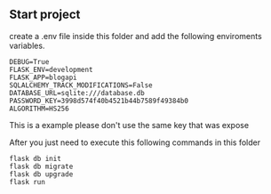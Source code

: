 ## Start project
create a .env file inside this folder and add the following enviroments variables.


    DEBUG=True
    FLASK_ENV=development
    FLASK_APP=blogapi
    SQLALCHEMY_TRACK_MODIFICATIONS=False
    DATABASE_URL=sqlite:///database.db
    PASSWORD_KEY=3998d574f40b4521b44b7589f49384b0
    ALGORITHM=HS256

This is a example please don't use the same key that was expose


After you just need to execute this following commands in this folder
    
    flask db init
    flask db migrate
    flask db upgrade
    flask run